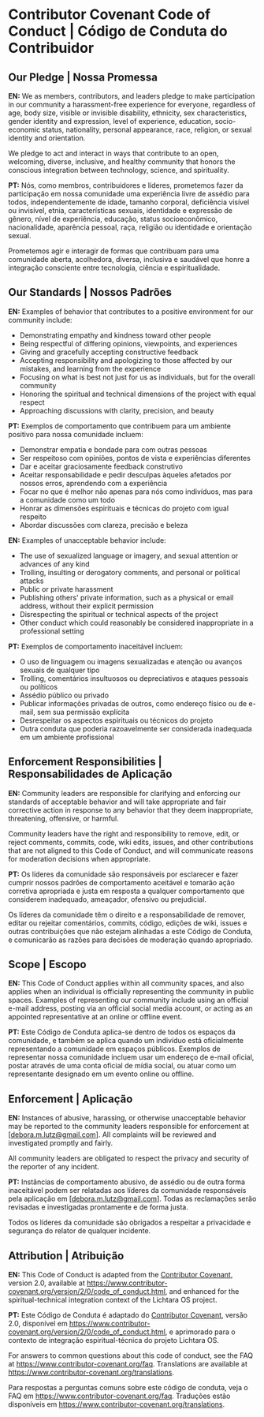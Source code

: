 # Contributor Covenant Code of Conduct | Código de Conduta do Contribuidor

## Our Pledge | Nossa Promessa

**EN:** We as members, contributors, and leaders pledge to make participation in our community a harassment-free experience for everyone, regardless of age, body size, visible or invisible disability, ethnicity, sex characteristics, gender identity and expression, level of experience, education, socio-economic status, nationality, personal appearance, race, religion, or sexual identity and orientation.

We pledge to act and interact in ways that contribute to an open, welcoming, diverse, inclusive, and healthy community that honors the conscious integration between technology, science, and spirituality.

**PT:** Nós, como membros, contribuidores e líderes, prometemos fazer da participação em nossa comunidade uma experiência livre de assédio para todos, independentemente de idade, tamanho corporal, deficiência visível ou invisível, etnia, características sexuais, identidade e expressão de gênero, nível de experiência, educação, status socioeconômico, nacionalidade, aparência pessoal, raça, religião ou identidade e orientação sexual.

Prometemos agir e interagir de formas que contribuam para uma comunidade aberta, acolhedora, diversa, inclusiva e saudável que honre a integração consciente entre tecnologia, ciência e espiritualidade.

## Our Standards | Nossos Padrões

**EN:** Examples of behavior that contributes to a positive environment for our community include:

* Demonstrating empathy and kindness toward other people
* Being respectful of differing opinions, viewpoints, and experiences
* Giving and gracefully accepting constructive feedback
* Accepting responsibility and apologizing to those affected by our mistakes, and learning from the experience
* Focusing on what is best not just for us as individuals, but for the overall community
* Honoring the spiritual and technical dimensions of the project with equal respect
* Approaching discussions with clarity, precision, and beauty

**PT:** Exemplos de comportamento que contribuem para um ambiente positivo para nossa comunidade incluem:

* Demonstrar empatia e bondade para com outras pessoas
* Ser respeitoso com opiniões, pontos de vista e experiências diferentes
* Dar e aceitar graciosamente feedback construtivo
* Aceitar responsabilidade e pedir desculpas àqueles afetados por nossos erros, aprendendo com a experiência
* Focar no que é melhor não apenas para nós como indivíduos, mas para a comunidade como um todo
* Honrar as dimensões espirituais e técnicas do projeto com igual respeito
* Abordar discussões com clareza, precisão e beleza

**EN:** Examples of unacceptable behavior include:

* The use of sexualized language or imagery, and sexual attention or advances of any kind
* Trolling, insulting or derogatory comments, and personal or political attacks
* Public or private harassment
* Publishing others' private information, such as a physical or email address, without their explicit permission
* Disrespecting the spiritual or technical aspects of the project
* Other conduct which could reasonably be considered inappropriate in a professional setting

**PT:** Exemplos de comportamento inaceitável incluem:

* O uso de linguagem ou imagens sexualizadas e atenção ou avanços sexuais de qualquer tipo
* Trolling, comentários insultuosos ou depreciativos e ataques pessoais ou políticos
* Assédio público ou privado
* Publicar informações privadas de outros, como endereço físico ou de e-mail, sem sua permissão explícita
* Desrespeitar os aspectos espirituais ou técnicos do projeto
* Outra conduta que poderia razoavelmente ser considerada inadequada em um ambiente profissional

## Enforcement Responsibilities | Responsabilidades de Aplicação

**EN:** Community leaders are responsible for clarifying and enforcing our standards of acceptable behavior and will take appropriate and fair corrective action in response to any behavior that they deem inappropriate, threatening, offensive, or harmful.

Community leaders have the right and responsibility to remove, edit, or reject comments, commits, code, wiki edits, issues, and other contributions that are not aligned to this Code of Conduct, and will communicate reasons for moderation decisions when appropriate.

**PT:** Os líderes da comunidade são responsáveis por esclarecer e fazer cumprir nossos padrões de comportamento aceitável e tomarão ação corretiva apropriada e justa em resposta a qualquer comportamento que considerem inadequado, ameaçador, ofensivo ou prejudicial.

Os líderes da comunidade têm o direito e a responsabilidade de remover, editar ou rejeitar comentários, commits, código, edições de wiki, issues e outras contribuições que não estejam alinhadas a este Código de Conduta, e comunicarão as razões para decisões de moderação quando apropriado.

## Scope | Escopo

**EN:** This Code of Conduct applies within all community spaces, and also applies when an individual is officially representing the community in public spaces. Examples of representing our community include using an official e-mail address, posting via an official social media account, or acting as an appointed representative at an online or offline event.

**PT:** Este Código de Conduta aplica-se dentro de todos os espaços da comunidade, e também se aplica quando um indivíduo está oficialmente representando a comunidade em espaços públicos. Exemplos de representar nossa comunidade incluem usar um endereço de e-mail oficial, postar através de uma conta oficial de mídia social, ou atuar como um representante designado em um evento online ou offline.

## Enforcement | Aplicação

**EN:** Instances of abusive, harassing, or otherwise unacceptable behavior may be reported to the community leaders responsible for enforcement at [debora.m.lutz@gmail.com]. All complaints will be reviewed and investigated promptly and fairly.

All community leaders are obligated to respect the privacy and security of the reporter of any incident.

**PT:** Instâncias de comportamento abusivo, de assédio ou de outra forma inaceitável podem ser relatadas aos líderes da comunidade responsáveis pela aplicação em [debora.m.lutz@gmail.com]. Todas as reclamações serão revisadas e investigadas prontamente e de forma justa.

Todos os líderes da comunidade são obrigados a respeitar a privacidade e segurança do relator de qualquer incidente.

## Attribution | Atribuição

**EN:** This Code of Conduct is adapted from the [Contributor Covenant][homepage], version 2.0, available at https://www.contributor-covenant.org/version/2/0/code_of_conduct.html, and enhanced for the spiritual-technical integration context of the Lichtara OS project.

**PT:** Este Código de Conduta é adaptado do [Contributor Covenant][homepage], versão 2.0, disponível em https://www.contributor-covenant.org/version/2/0/code_of_conduct.html, e aprimorado para o contexto de integração espiritual-técnica do projeto Lichtara OS.

[homepage]: https://www.contributor-covenant.org

For answers to common questions about this code of conduct, see the FAQ at https://www.contributor-covenant.org/faq. Translations are available at https://www.contributor-covenant.org/translations.

Para respostas a perguntas comuns sobre este código de conduta, veja o FAQ em https://www.contributor-covenant.org/faq. Traduções estão disponíveis em https://www.contributor-covenant.org/translations.